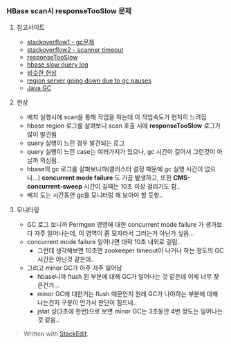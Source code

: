 ### HBase scan시 responseTooSlow 문제

1. 참고사이트
	- [stackoverflow1 - gc문제](http://stackoverflow.com/questions/25599434/hbase-have-no-response-to-client-for-minutes)
	- [stackoverflow2 - scanner timeout](http://stackoverflow.com/questions/41787738/regionserver-hregionserver-scanner-15209-lease-expired-on-region-webpage)
	- [responseTooSlow](http://grokbase.com/t/hbase/user/155x6mtejr/response-too-slow-in-regionserver-logs)
	- [hbase slow query log](http://hbase.apache.org/book.html#ops.monitoring)
	- [비슷한 현상](http://git.net/ml/java-hadoop-hbase-user/2010-11/msg00142.html)
	- [region server going down due to gc pauses](https://community.hortonworks.com/articles/73953/region-server-going-down-due-to-gc-pauses.html)
	- [Java GC](http://www.reins.altervista.org/java/gc1.4.2_faq.html)

2. 현상
	- 배치 실행시에 scan을 통해 작업을 하는데 이 작업속도가 현저히 느려짐
	- hbase region 로그를 살펴보니 scan 호출 시에 **responseTooSlow** 로그가 많이 발견됨
	- query 실행이 느린 경우 발견되는 로그
	- query 실행이 느린 case는 여러가지가 있으나, gc 시간이 길어서 그런것이 아닐까 의심됨..
	- hbase의 gc 로그를 살펴보니까(클러스터 설정 때문에 gc 실행 시간이 없으나...) **concurrent mode failure** 도 가끔 발생하고, 또한 **CMS-concurrent-sweep** 시간이 길때는 10초 이상 걸리기도 함..
	- 배치 도는 시간동안 gc를 모니터링 해 보아야 할 듯함.. 

3. 모니터링
	- GC 로그 보니까 Permgen 영영에 대한 concurrent mode failure 가 생가보다 자주 일어나는데, 이 영역이 좀 모자라서 그러는거 아닌가 싶음...
	- concurrent mode failure 일어나면 대략 10초 내외로 걸림..
		- 그런데 생각해보면 10초면 zookeeper timeout이 나거나 하는 정도의 GC 시간은 아닌것 같은데..
	- 그리고 minor GC가 아주 자주 일어남
		- hbase니까 flush 된 부분에 대해 GC가 일어나는 것 같은데 이제 너무 잦은건가...
		- minor GC에 대한거는 flush 때문인지 원래 GC가 나야하는 부분에 대해 나는건지 구분이 안가서 판단이 힘드네..
		- jstat 상(3초에 한번)으로 보면 minor GC는 3초동안 4번 정도는 일어나는 것 같음..



> Written with [StackEdit](https://stackedit.io/).